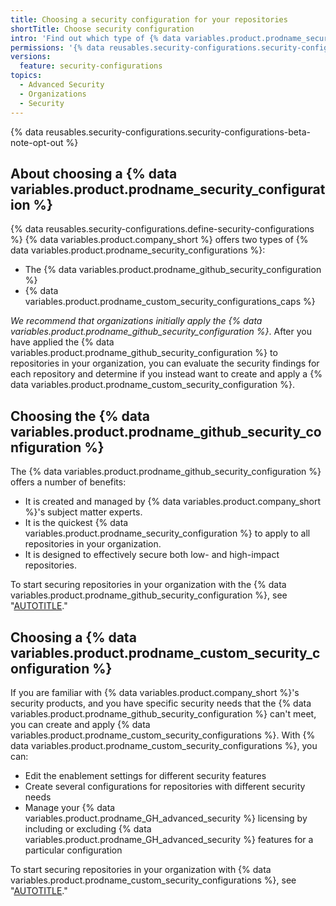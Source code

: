 ```yaml
---
title: Choosing a security configuration for your repositories
shortTitle: Choose security configuration
intro: 'Find out which type of {% data variables.product.prodname_security_configuration %} will meet the security needs of the repositories in your organization.'
permissions: '{% data reusables.security-configurations.security-configurations-permissions %}'
versions:
  feature: security-configurations
topics:
  - Advanced Security
  - Organizations
  - Security
---
```


{% data reusables.security-configurations.security-configurations-beta-note-opt-out %}

## About choosing a {% data variables.product.prodname_security_configuration %}

{% data reusables.security-configurations.define-security-configurations %} {% data variables.product.company_short %} offers two types of {% data variables.product.prodname_security_configurations %}:

- The {% data variables.product.prodname_github_security_configuration %}
- {% data variables.product.prodname_custom_security_configurations_caps %}

_We recommend that organizations initially apply the {% data variables.product.prodname_github_security_configuration %}_. After you have applied the {% data variables.product.prodname_github_security_configuration %} to repositories in your organization, you can evaluate the security findings for each repository and determine if you instead want to create and apply a {% data variables.product.prodname_custom_security_configuration %}.

## Choosing the {% data variables.product.prodname_github_security_configuration %}

The {% data variables.product.prodname_github_security_configuration %} offers a number of benefits:

- It is created and managed by {% data variables.product.company_short %}'s subject matter experts.
- It is the quickest {% data variables.product.prodname_security_configuration %} to apply to all repositories in your organization.
- It is designed to effectively secure both low- and high-impact repositories.

To start securing repositories in your organization with the {% data variables.product.prodname_github_security_configuration %}, see "[AUTOTITLE](/code-security/securing-your-organization/enabling-security-features-in-your-organization/applying-the-github-recommended-security-configuration-in-your-organization)."

## Choosing a {% data variables.product.prodname_custom_security_configuration %}

If you are familiar with {% data variables.product.company_short %}'s security products, and you have specific security needs that the {% data variables.product.prodname_github_security_configuration %} can't meet, you can create and apply {% data variables.product.prodname_custom_security_configurations %}. With {% data variables.product.prodname_custom_security_configurations %}, you can:

- Edit the enablement settings for different security features
- Create several configurations for repositories with different security needs
- Manage your {% data variables.product.prodname_GH_advanced_security %} licensing by including or excluding {% data variables.product.prodname_GH_advanced_security %} features for a particular configuration

To start securing repositories in your organization with {% data variables.product.prodname_custom_security_configurations %}, see "[AUTOTITLE](/code-security/securing-your-organization/meeting-your-specific-security-needs-with-custom-security-configurations/creating-a-custom-security-configuration)."
